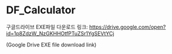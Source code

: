 # DF_Calculator

구글드라이브 EXE파일 다운로드 링크: https://drive.google.com/open?id=1p8ZdzW_NzGKHHOtfPTuZSr1YgSEVtYCj

(Google Drive EXE file download link)
